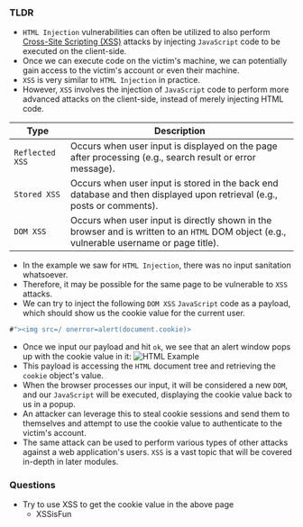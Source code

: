 ### TLDR
- `HTML Injection` vulnerabilities can often be utilized to also perform [Cross-Site Scripting (XSS)](https://owasp.org/www-community/attacks/xss/) attacks by injecting `JavaScript` code to be executed on the client-side. 
- Once we can execute code on the victim's machine, we can potentially gain access to the victim's account or even their machine. 
- `XSS` is very similar to `HTML Injection` in practice. 
- However, `XSS` involves the injection of `JavaScript` code to perform more advanced attacks on the client-side, instead of merely injecting HTML code.

| Type            | Description                                                                                                                               |
| --------------- | ----------------------------------------------------------------------------------------------------------------------------------------- |
| `Reflected XSS` | Occurs when user input is displayed on the page after processing (e.g., search result or error message).                                  |
| `Stored XSS`    | Occurs when user input is stored in the back end database and then displayed upon retrieval (e.g., posts or comments).                    |
| `DOM XSS`       | Occurs when user input is directly shown in the browser and is written to an `HTML` DOM object (e.g., vulnerable username or page title). |

- In the example we saw for `HTML Injection`, there was no input sanitation whatsoever. 
- Therefore, it may be possible for the same page to be vulnerable to `XSS` attacks. 
- We can try to inject the following `DOM XSS` `JavaScript` code as a payload, which should show us the cookie value for the current user.
```javascript
#"><img src=/ onerror=alert(document.cookie)>
```
- Once we input our payload and hit `ok`, we see that an alert window pops up with the cookie value in it:
![HTML Example](https://academy.hackthebox.com/storage/modules/75/web_apps_xss_2.jpg)
- This payload is accessing the `HTML` document tree and retrieving the `cookie` object's value. 
- When the browser processes our input, it will be considered a new `DOM`, and our `JavaScript` will be executed, displaying the cookie value back to us in a popup.
- An attacker can leverage this to steal cookie sessions and send them to themselves and attempt to use the cookie value to authenticate to the victim's account. 
- The same attack can be used to perform various types of other attacks against a web application's users. `XSS` is a vast topic that will be covered in-depth in later modules.



### Questions
- Try to use XSS to get the cookie value in the above page
	- XSSisFun
